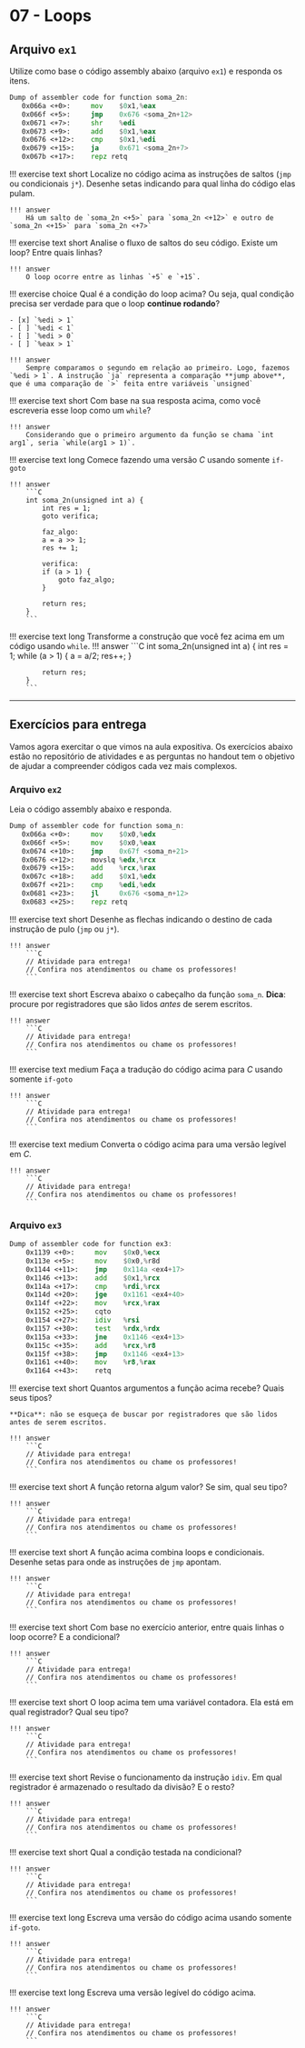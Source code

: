 # 07 - Loops

## Arquivo `ex1`

Utilize como base o código assembly abaixo (arquivo `ex1`) e responda os itens.

```asm
Dump of assembler code for function soma_2n:
   0x066a <+0>:	    mov    $0x1,%eax
   0x066f <+5>:	    jmp    0x676 <soma_2n+12>
   0x0671 <+7>:	    shr    %edi
   0x0673 <+9>:	    add    $0x1,%eax
   0x0676 <+12>:	cmp    $0x1,%edi
   0x0679 <+15>:	ja     0x671 <soma_2n+7>
   0x067b <+17>:	repz retq

```

!!! exercise text short
    Localize no código acima as instruções de saltos (`jmp` ou condicionais `j*`). Desenhe setas indicando para qual linha do código elas pulam.

    !!! answer
        Há um salto de `soma_2n <+5>` para `soma_2n <+12>` e outro de `soma_2n <+15>` para `soma_2n <+7>`

!!! exercise text short
    Analise o fluxo de saltos do seu código. Existe um loop? Entre quais linhas?

    !!! answer
        O loop ocorre entre as linhas `+5` e `+15`. 

!!! exercise choice
    Qual é a condição do loop acima? Ou seja, qual condição precisa ser verdade para que o loop **continue rodando**?

    - [x] `%edi > 1`
    - [ ] `%edi < 1`
    - [ ] `%edi > 0`
    - [ ] `%eax > 1`

    !!! answer
        Sempre comparamos o segundo em relação ao primeiro. Logo, fazemos `%edi > 1`. A instrução `ja` representa a comparação **jump above**, que é uma comparação de `>` feita entre variáveis `unsigned`

!!! exercise text short
    Com base na sua resposta acima, como você escreveria esse loop como um `while`?

    !!! answer
        Considerando que o primeiro argumento da função se chama `int arg1`, seria `while(arg1 > 1)`.

!!! exercise text long
    Comece fazendo uma versão *C* usando somente `if-goto`
    
    !!! answer
        ```C
        int soma_2n(unsigned int a) {
            int res = 1;
            goto verifica;
            
            faz_algo:
            a = a >> 1;
            res += 1;

            verifica:
            if (a > 1) {
                goto faz_algo;
            }

            return res;
        }
        ```

!!! exercise text long
    Transforme a construção que você fez acima em um código usando `while`.
    !!! answer
        ```C
        int soma_2n(unsigned int a) {
            int res = 1;
            while (a > 1) {
                a = a/2;
                res++;
            }

            return res;
        }
        ```

---------------

## Exercícios para entrega

Vamos agora exercitar o que vimos na aula expositiva. Os exercícios abaixo estão no repositório de atividades e as perguntas no handout tem o objetivo de ajudar a compreender códigos cada vez mais complexos.

### Arquivo `ex2`

Leia o código assembly abaixo e responda.

```asm
Dump of assembler code for function soma_n:
   0x066a <+0>:	    mov    $0x0,%edx
   0x066f <+5>:	    mov    $0x0,%eax
   0x0674 <+10>:	jmp    0x67f <soma_n+21>
   0x0676 <+12>:	movslq %edx,%rcx
   0x0679 <+15>:	add    %rcx,%rax
   0x067c <+18>:	add    $0x1,%edx
   0x067f <+21>:	cmp    %edi,%edx
   0x0681 <+23>:	jl     0x676 <soma_n+12>
   0x0683 <+25>:	repz retq

```

!!! exercise text short
    Desenhe as flechas indicando o destino de cada instrução de pulo (`jmp` ou `j*`).

    !!! answer
        ```C
        // Atividade para entrega!
        // Confira nos atendimentos ou chame os professores!
        ```

!!! exercise text short
    Escreva abaixo o cabeçalho da função `soma_n`. **Dica**: procure por registradores que são lidos *antes* de serem escritos.

    !!! answer
        ```C
        // Atividade para entrega!
        // Confira nos atendimentos ou chame os professores!
        ```

!!! exercise text medium
    Faça a tradução do código acima para *C* usando somente `if-goto`

    !!! answer
        ```C
        // Atividade para entrega!
        // Confira nos atendimentos ou chame os professores!
        ```

!!! exercise text medium
    Converta o código acima para uma versão legível em *C*.

    !!! answer
        ```C
        // Atividade para entrega!
        // Confira nos atendimentos ou chame os professores!
        ```


### Arquivo `ex3`

```asm
Dump of assembler code for function ex3:
    0x1139 <+0>:     mov    $0x0,%ecx
    0x113e <+5>:     mov    $0x0,%r8d
    0x1144 <+11>:    jmp    0x114a <ex4+17>
    0x1146 <+13>:    add    $0x1,%rcx
    0x114a <+17>:    cmp    %rdi,%rcx
    0x114d <+20>:    jge    0x1161 <ex4+40>
    0x114f <+22>:    mov    %rcx,%rax
    0x1152 <+25>:    cqto
    0x1154 <+27>:    idiv   %rsi
    0x1157 <+30>:    test   %rdx,%rdx
    0x115a <+33>:    jne    0x1146 <ex4+13>
    0x115c <+35>:    add    %rcx,%r8
    0x115f <+38>:    jmp    0x1146 <ex4+13>
    0x1161 <+40>:    mov    %r8,%rax
    0x1164 <+43>:    retq
```

!!! exercise text short
    Quantos argumentos a função acima recebe? Quais seus tipos?

    **Dica**: não se esqueça de buscar por registradores que são lidos antes de serem escritos.

    !!! answer
        ```C
        // Atividade para entrega!
        // Confira nos atendimentos ou chame os professores!
        ```

!!! exercise text short
    A função retorna algum valor? Se sim, qual seu tipo?

    !!! answer
        ```C
        // Atividade para entrega!
        // Confira nos atendimentos ou chame os professores!
        ```

!!! exercise text short
    A função acima combina loops e condicionais. Desenhe setas para onde as instruções de `jmp` apontam.

    !!! answer
        ```C
        // Atividade para entrega!
        // Confira nos atendimentos ou chame os professores!
        ```

!!! exercise text short
    Com base no exercício anterior, entre quais linhas o loop ocorre? E a condicional?

    !!! answer
        ```C
        // Atividade para entrega!
        // Confira nos atendimentos ou chame os professores!
        ```

!!! exercise text short
    O loop acima tem uma variável contadora. Ela está em qual registrador? Qual seu tipo?

    !!! answer
        ```C
        // Atividade para entrega!
        // Confira nos atendimentos ou chame os professores!
        ```

!!! exercise text short
    Revise o funcionamento da instrução `idiv`. Em qual registrador é armazenado o resultado da divisão? E o resto?

    !!! answer
        ```C
        // Atividade para entrega!
        // Confira nos atendimentos ou chame os professores!
        ```

!!! exercise text short
    Qual a condição testada na condicional?

    !!! answer
        ```C
        // Atividade para entrega!
        // Confira nos atendimentos ou chame os professores!
        ```

!!! exercise text long
    Escreva uma versão do código acima usando somente `if-goto`.

    !!! answer
        ```C
        // Atividade para entrega!
        // Confira nos atendimentos ou chame os professores!
        ```

!!! exercise text long
    Escreva uma versão legível do código acima.

    !!! answer
        ```C
        // Atividade para entrega!
        // Confira nos atendimentos ou chame os professores!
        ```